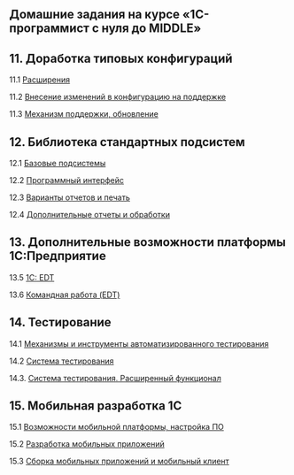 ## Домашние задания на курсе «1С-программист c нуля до MIDDLE»

## 11. Доработка типовых конфигураций
11.1	[Расширения](DTK/homework-11-1.md)

11.2	[Внесение изменений в конфигурацию на поддержке](DTK/homework-11-2.md)

11.3	[Механизм поддержки, обновление](DTK/homework-11-3.md)

	
## 12. Библиотека стандартных подсистем

12.1	[Базовые подсистемы](BSP/homework-12-1.md)

12.2	[Программный интерфейс](BSP/homework-12-2.md)

12.3	[Варианты отчетов и печать](BSP/homework-12-3.md)

12.4	[Дополнительные отчеты и обработки](BSP/homework-12-4.md)
	
## 13. Дополнительные возможности платформы 1С:Предприятие

13.5	[1C: EDT](OCEDT/homework-13-6.md)

13.6	[Командная работа (EDT)](OCEDT/homework-13-7.md)


## 14. Тестирование

14.1	[Механизмы и инструменты автоматизированного тестирования](TAT/homework-14-1.md)

14.2	[Система тестирования](TAT/homework-14-2.md)

14.3. 	[Система тестирования. Расширенный функционал](TAT/homework-14-3.md)
	
	
## 15. Мобильная разработка 1С

15.1	[Возможности мобильной платформы, настройка ПО](MROC/homework-15-1.md)

15.2	[Разработка мобильных приложений](MROC/homework-15-2.md)

15.3	[Сборка мобильных приложений и мобильный клиент](MROC/homework-15-3.md)

